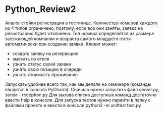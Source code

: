 # Python_Review2
Аналог стойки регистрации в гостинице. Количество номеров каждого из 4 типов ограничено, поэтому, если все они заняты, заявка на регистрацию будет 
отклонена. Тип номера определяется из размера заезжающей компании и возраста самого младшего гостя автоматически при создании заявки. Клиент может:
- создать заявку на резервацию
- выехать из отеля
- узнать статус своей заявки
- узнать свою позицию в очереди
- узнать стоимость проживания

Запускать удобнее всего так, как мы делали на семинаре (команды вводятся в консоль PyCharm). Сначала нужно запустить файл server.py, затем - reception.py
Для вызова списка доступных команд достаточно ввести help в консоли. 
Для запуска тестов нужно перейти в папку с файлами проекта и ввести в консоли python3 -m unittest test.py
